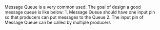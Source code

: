Message Queue is a very common used. The goal of design a good message queue is like below:
    1. Message Queue should have one input pin so that producers can put messages to the Queue
    2. The input pin of Message Queue can be called by multiple producers 

